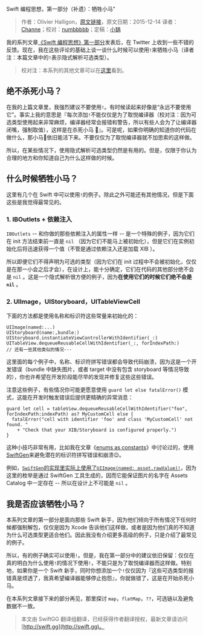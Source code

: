 Swift 编程思想，第一部分（补遗）：牺牲小马"

> 作者：Olivier Halligon，[原文链接](http://alisoftware.github.io/swift/2015/09/14/thinking-in-swift-1-addendum/)，原文日期：2015-12-14
> 译者：[Channe](undefined)；校对：[numbbbbb](http://numbbbbb.com/)；定稿：[小锅](http://www.swiftyper.com)
  









我的系列文章[《Swift 编程思想》第一部分](http://swift.gg/2015/09/29/thinking-in-swift-1/)发表后，在 Twitter 上收到一些不错的反馈。现在，我在这些评论的基础上谈一谈什么时候可以使用`!`来牺牲小马（译者注：本篇文章中的`!`表示隐式解析可选类型）。



> 校对注：本系列的其他文章可以在[这里](http://swift.gg/tags/Crunchy-Development/)看到。

## 绝不杀死小马？

在我的上篇文章里，我强烈建议不要使用`!`。有时候读起来好像是“永远不要使用它”。事实上我的意思是『每次添加`!`不能仅仅是为了取悦编译器（校对注：因为可选类型使用起来非常麻烦，编译器经常会报错和警告，所以有些人会为了让编译器闭嘴，强制取值），这样是在杀死小马 🐴』。可是呢，如果你明确的知道你的代码在做什么，那小马🐴依旧能活下来。不要仅仅为了取悦编译器就不加思索的这样做。

所以，在某些情况下，使用隐式解析可选类型仍然是有用的。但是，仅限于你认为合理的地方和你知道自己为什么这样做的时候。

## 什么时候牺牲小马？
这里有几个在 Swift 中可以使用`!`的例子。除此之外可能还有其他情况，但是下面这些是我觉得最常见的。

### 1. IBOutlets + 依赖注入

`IBOutlets` -- 和你做的那些依赖注入的属性一样 -- 是一个特殊的例子，因为它们在 init 方法结束前一直是 `nil` （因为它们不能马上被初始化），但是它们在实例初始化后将迅速获得一个值（不管是通过依赖注入还是加载 XIB ）。

所以即便它们不得声明为可选的类型（因为它们在 init 过程中不会被初始化，仅仅是在那一小会之后才会），在设计上，能十分确定，它们在代码的其他部分绝不会是 `nil` 。这是一个隐式解析很方便的例子，因为**在使用它们的时候它们绝不会是 `nil`** 。

### 2. UIImage，UIStoryboard，UITableViewCell

下面的方法都是使用名称和标识符这些常量来初始化的：

    
    UIImage(named:...)
    UIStoryboard(name:,bundle:)
    UIStoryboard.instantiateViewControllerWithIdentifier(_:)
    UITableView.dequeueReusableCellWithIdentifier(_:, forIndexPath:)
    // 还有一些其他类似的情况···

这里面的每个例子中，名称、标识符拼写错误都会导致代码崩溃，因为这是一个开发错误（bundle 中缺失图片，或者 target 中没有包含 storyboard 等情况导致的），你也许希望在开发阶段能尽早的发现并修复这些这些错误。

注意这些例子，有些情况你可能更愿意使用 `guard let else fatalError()` 模式，这能在开发时触发错误后提供更精确的异常消息：

    
    guard let cell = tableView.dequeueReusableCellWithIdentifier("foo", forIndexPath:indexPath) as? MyCustomCell else {
      fatalError("cell with identifier 'foo' and class 'MyCustomCell' not found. "
        + "Check that your XIB/Storyboard is configured properly.")
    }

这种小技巧非常有用，比如我在文章《[enums as constants](http://alisoftware.github.io/swift/enum/constants/2015/07/19/enums-as-constants/)》中讨论过的，使用[SwiftGen](https://github.com/AliSoftware/SwiftGen)来避免潜在的标识符拼写错误和崩溃😉。

例如，[`SwiftGen`的实现里实际上使用了`UIImage(named: asset.rawValue)!`](https://github.com/AliSoftware/SwiftGen#generated-code)，因为这里的枚举是通过 SwiftGen 工具生成的，因而它能保证图片的名字在 Assets Catalog 中一定存在 -- 所以在设计上不可能是 `nil` 。

## 我是否应该牺牲小马？

本系列文章的第一部分是面向那些 Swift 新手，因为他们倾向于所有情况下任何时候都强制解包，仅仅是因为 Xcode 告诉他们这样做，或者是因为他们真的不知道为什么可选类型更适合他们。因此我没有介绍更多高级的例子，只是介绍了最常见的例子。

所以，有的例子确实可以使用`!`。但是，我在第一部分中的建议依旧保留：仅仅在真的明白为什么使用`!`的情况下使用`!`，不能只是为了取悦编译器而这样做。特别地，如果你是一个 Swift 新手，同时你想添加一个`!`仅仅因为『这些可选类型的报错真是烦透了，我真希望编译器能够停止抱怨』，你就做错了，这是在开始杀死小马。

在本系列文章接下来的部分再见，那里探讨 `map`，`flatMap`，`??`，可选链以及避免数据不一致。
> 本文由 SwiftGG 翻译组翻译，已经获得作者翻译授权，最新文章请访问 [http://swift.gg](http://swift.gg)。